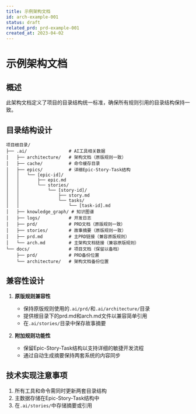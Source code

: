 ```yaml
---
title: 示例架构文档
id: arch-example-001
status: draft
related_prd: prd-example-001
created_at: 2023-04-02
---
```


# 示例架构文档

## 概述

此架构文档定义了项目的目录结构统一标准，确保所有规则引用的目录结构保持一致。

## 目录结构设计

```
项目根目录/
├── .ai/                # AI工具相关数据
│   ├── architecture/   # 架构文档（原版规则一致）
│   ├── cache/          # 命令缓存目录
│   ├── epics/          # 详细Epic-Story-Task结构
│   │   └── [epic-id]/
│   │       ├── epic.md
│   │       └── stories/
│   │           └── [story-id]/
│   │               ├── story.md
│   │               └── tasks/
│   │                   └── [task-id].md
│   ├── knowledge_graph/ # 知识图谱
│   ├── logs/           # 开发日志
│   ├── prd/            # PRD文档（原版规则一致）
│   ├── stories/        # 故事摘要（原版规则一致）
│   ├── prd.md          # 主PRD链接（兼容原版规则）
│   └── arch.md         # 主架构文档链接（兼容原版规则）
└── docs/               # 项目文档（保留以备档）
    ├── prd/            # PRD备份位置
    └── architecture/   # 架构文档备份位置
```

## 兼容性设计

1. **原版规则兼容性**
   - 保持原版规则使用的`.ai/prd/`和`.ai/architecture/`目录
   - 提供根目录下的prd.md和arch.md文件以兼容简单引用
   - 在`.ai/stories/`目录中保存故事摘要

2. **附加规则功能性**
   - 保留Epic-Story-Task结构以支持详细的敏捷开发流程
   - 通过自动生成摘要保持两套系统的内容同步

## 技术实现注意事项

1. 所有工具和命令需同时更新两套目录结构
2. 主数据存储在Epic-Story-Task结构中
3. 在`.ai/stories/`中存储摘要或引用
